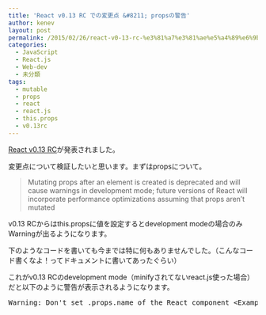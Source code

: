 ```yaml
---
title: 'React v0.13 RC での変更点 &#8211; propsの警告'
author: kenev
layout: post
permalink: /2015/02/26/react-v0-13-rc-%e3%81%a7%e3%81%ae%e5%a4%89%e6%9b%b4%e7%82%b9-props%e3%81%ae%e8%ad%a6%e5%91%8a/
categories:
  - JavaScript
  - React.js
  - Web-dev
  - 未分類
tags:
  - mutable
  - props
  - react
  - react.js
  - this.props
  - v0.13rc
---
```

[React v0.13 RC][1]が発表されました。

変更点について検証したいと思います。まずはpropsについて。

> Mutating props after an element is created is deprecated and will cause warnings in development mode; future versions of React will incorporate performance optimizations assuming that props aren&#8217;t mutated 

v0.13 RCからはthis.propsに値を設定するとdevelopment modeの場合のみWarningが出るようになります。

下のようなコードを書いても今までは特に何もありませんでした。（こんなコード書くなよ！ってドキュメントに書いてあったぐらい）

これがv0.13 RCのdevelopment mode（minifyされてないreact.js使った場合）だと以下のように警告が表示されるようになります。

<pre class="lang:default decode:true">Warning: Don't set .props.name of the React component &lt;ExampleApplication /&gt;. Instead, specify the correct value when initially creating the element.</pre>

 [1]: http://facebook.github.io/react/blog/2015/02/24/react-v0.13-rc1.html#changelog